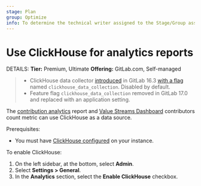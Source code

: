 ```yaml
---
stage: Plan
group: Optimize
info: To determine the technical writer assigned to the Stage/Group associated with this page, see https://handbook.gitlab.com/handbook/product/ux/technical-writing/#assignments
---
```


# Use ClickHouse for analytics reports

DETAILS:
**Tier:** Premium, Ultimate
**Offering:** GitLab.com, Self-managed

> - ClickHouse data collector [introduced](https://gitlab.com/gitlab-org/gitlab/-/issues/414610) in GitLab 16.3 [with a flag](../administration/feature_flags.md) named `clickhouse_data_collection`. Disabled by default.
> - Feature flag `clickhouse_data_collection` removed in GitLab 17.0 and replaced with an application setting.

The [contribution analytics](../user/group/contribution_analytics/index.md) report and [Value Streams Dashboard](../user/analytics/value_streams_dashboard.md#dashboard-metrics-and-drill-down-reports) contributors count metric can use ClickHouse as a data source.

Prerequisites:

- You must have [ClickHouse configured](../integration/clickhouse.md) on your instance.

To enable ClickHouse:

1. On the left sidebar, at the bottom, select **Admin**.
1. Select **Settings > General**.
1. In the **Analytics** section, select the **Enable ClickHouse** checkbox.
